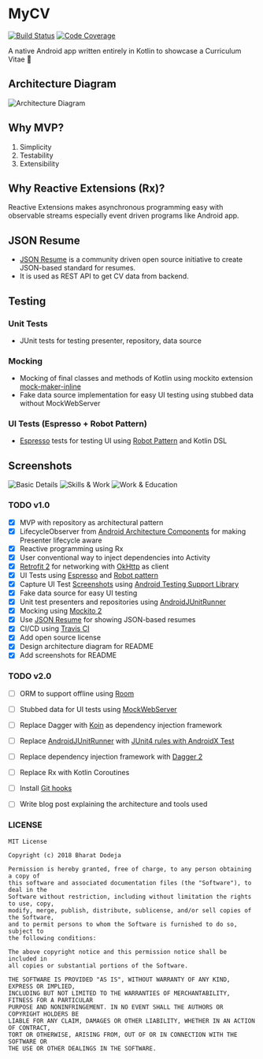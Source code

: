 # MyCV 
[![Build Status](https://img.shields.io/badge/build-passing-brightgreen.svg)](https://travis-ci.org/bharatdodeja/MyCV)
[![Code Coverage](https://img.shields.io/badge/codecov-100%25-brightgreen.svg)](https://codecov.io/gh/bharatdodeja/MyCV/)

A native Android app written entirely in Kotlin to showcase a Curriculum Vitae :page_facing_up:

## Architecture Diagram
<img src="https://github.com/bharatdodeja/MyCV/blob/master/MyCV%20Architecture%20Diagram.jpg" alt="Architecture Diagram"/>

## Why MVP?
1. Simplicity
2. Testability
3. Extensibility

## Why Reactive Extensions (Rx)?
Reactive Extensions makes asynchronous programming easy with observable streams especially event driven programs like Android app.

## JSON Resume
- [JSON Resume](https://jsonresume.org) is a community driven open source initiative to create JSON-based standard for resumes.
- It is used as REST API to get CV data from backend.

## Testing

### Unit Tests
- JUnit tests for testing presenter, repository, data source

### Mocking
- Mocking of final classes and methods of Kotlin using mockito extension [mock-maker-inline](https://github.com/mockito/mockito/wiki/What%27s-new-in-Mockito-2#mock-the-unmockable-opt-in-mocking-of-final-classesmethods)
- Fake data source implementation for easy UI testing using stubbed data without MockWebServer

### UI Tests (Espresso + Robot Pattern) 
- [Espresso](https://developer.android.com/training/testing/espresso/) tests for testing UI using [Robot Pattern](https://gist.github.com/bharatdodeja/ac001b6a24028bde56943ee40cab7dbd) and Kotlin DSL

## Screenshots
![Basic Details](screenshots/1.png "Basic details")
![Skills & Work](screenshots/2.png "Details of Skills and Work")
![Work & Education](screenshots/3.png "Details of Work and Education")

### TODO v1.0
- [X] MVP with repository as architectural pattern
- [X] LifecycleObserver from [Android Architecture Components](https://developer.android.com/topic/libraries/architecture/) for making Presenter lifecycle aware
- [X] Reactive programming using Rx
- [X] User conventional way to inject dependencies into Activity
- [X] [Retrofit 2](https://github.com/square/retrofit) for networking with [OkHttp](https://github.com/square/okhttp) as client
- [X] UI Tests using [Espresso](https://developer.android.com/training/testing/espresso/) and [Robot pattern](https://gist.github.com/bharatdodeja/ac001b6a24028bde56943ee40cab7dbd)
- [X] Capture UI Test [Screenshots](https://developer.android.com/reference/android/support/test/runner/screenshot/Screenshot) using [Android Testing Support Library](https://android.github.io/android-test/)
- [X] Fake data source for easy UI testing
- [X] Unit test presenters and repositories using [AndroidJUnitRunner](https://developer.android.com/training/testing/junit-runner)
- [X] Mocking using [Mockito 2](https://github.com/mockito/mockito)
- [X] Use [JSON Resume](https://jsonresume.org) for showing JSON-based resumes
- [X] CI/CD using [Travis CI](https://travis-ci.com/)
- [X] Add open source license
- [X] Design architecture diagram for README
- [X] Add screenshots for README

### TODO v2.0
- [ ] ORM to support offline using [Room](https://developer.android.com/topic/libraries/architecture/room)
- [ ] Stubbed data for UI tests using [MockWebServer](https://github.com/square/okhttp/tree/master/mockwebserver)
- [ ] Replace Dagger with [Koin](https://insert-koin.io/) as dependency injection framework
- [ ] Replace [AndroidJUnitRunner](https://developer.android.com/training/testing/junit-runner) with [JUnit4 rules 
with AndroidX Test](https://developer.android.com/training/testing/junit-rules)
- [ ] Replace dependency injection framework with [Dagger 2](https://google.github.io/dagger/)
- [ ] Replace Rx with Kotlin Coroutines
- [ ] Install [Git hooks](https://www.atlassian.com/git/tutorials/git-hooks)
- [ ] Write blog post explaining the architecture and tools used



### LICENSE

```
MIT License

Copyright (c) 2018 Bharat Dodeja

Permission is hereby granted, free of charge, to any person obtaining a copy of 
this software and associated documentation files (the "Software"), to deal in the 
Software without restriction, including without limitation the rights to use, copy, 
modify, merge, publish, distribute, sublicense, and/or sell copies of the Software, 
and to permit persons to whom the Software is furnished to do so, subject to 
the following conditions:

The above copyright notice and this permission notice shall be included in 
all copies or substantial portions of the Software.

THE SOFTWARE IS PROVIDED "AS IS", WITHOUT WARRANTY OF ANY KIND, EXPRESS OR IMPLIED, 
INCLUDING BUT NOT LIMITED TO THE WARRANTIES OF MERCHANTABILITY, FITNESS FOR A PARTICULAR 
PURPOSE AND NONINFRINGEMENT. IN NO EVENT SHALL THE AUTHORS OR COPYRIGHT HOLDERS BE 
LIABLE FOR ANY CLAIM, DAMAGES OR OTHER LIABILITY, WHETHER IN AN ACTION OF CONTRACT, 
TORT OR OTHERWISE, ARISING FROM, OUT OF OR IN CONNECTION WITH THE SOFTWARE OR 
THE USE OR OTHER DEALINGS IN THE SOFTWARE.
```
